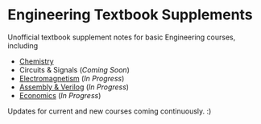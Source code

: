 # Engineering Textbook Supplements



Unofficial textbook supplement notes for basic Engineering courses, including
 - [Chemistry](https://github.com/richardrobinson0924/textbook-supplements/raw/master/Chemistry/main2.pdf)
 - Circuits & Signals (*Coming Soon*)
 - [Electromagnetism](https://github.com/richardrobinson0924/textbook-supplements/raw/master/Electromagnetism/main.pdf) (*In Progress*)
 - [Assembly & Verilog](https://github.com/richardrobinson0924/textbook-supplements/raw/master/Assembly/main.pdf)  (*In Progress*)
 - [Economics](https://github.com/richardrobinson0924/textbook-supplements/raw/master/Economics/main.pdf) (*In Progress*)

 Updates for current and new courses coming continuously. :)
